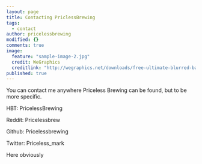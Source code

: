 ```yaml
---
layout: page
title: Contacting PriclessBrewing
tags: 
  - contact
author: pricelessbrewing
modified: {}
comments: true
image: 
  feature: "sample-image-2.jpg"
  credit: WeGraphics
  creditlink: "http://wegraphics.net/downloads/free-ultimate-blurred-background-pack/"
published: true
---
```


You can contact me anywhere Priceless Brewing can be found, but to be more specific.

HBT: PricelessBrewing

Reddit: Pricelessbrew

Github: Pricelessbrewing

Twitter: Priceless_mark

Here obviously
